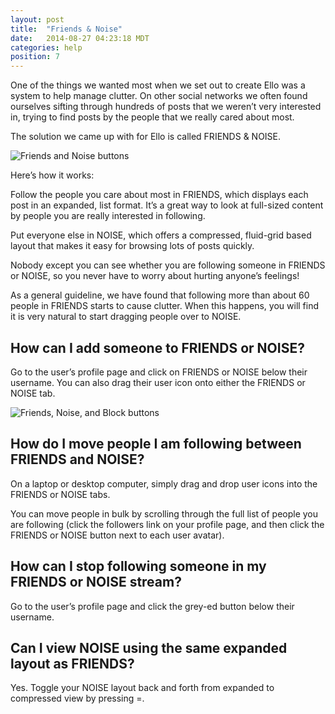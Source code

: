 ```yaml
---
layout: post
title:  "Friends & Noise"
date:   2014-08-27 04:23:18 MDT
categories: help
position: 7
---
```

One of the things we wanted most when we set out to create Ello was a system to help manage clutter. On other social networks we often found ourselves sifting through hundreds of posts that we weren’t very interested in, trying to find posts by the people that we really cared about most.

The solution we came up with for Ello is called FRIENDS & NOISE.

![Friends and Noise buttons](https://d324imu86q1bqn.cloudfront.net/uploads/asset/attachment/768805/ello-xhdpi-f43c55c9.jpg)

Here’s how it works:

Follow the people you care about most in FRIENDS, which displays each post in an expanded, list format. It’s a great way to look at full-sized content by people you are really interested in following.

Put everyone else in NOISE, which offers a compressed, fluid-grid based layout that makes it easy for browsing lots of posts quickly.

Nobody except you can see whether you are following someone in FRIENDS or NOISE, so you never have to worry about hurting anyone’s feelings!

As a general guideline, we have found that following more than about 60 people in FRIENDS starts to cause clutter. When this happens, you will find it is very natural to start dragging people over to NOISE.

## How can I add someone to FRIENDS or NOISE?

Go to the user’s profile page and click on FRIENDS or NOISE below their username. You can also drag their user icon onto either the FRIENDS or NOISE tab.

![Friends, Noise, and Block buttons](https://d324imu86q1bqn.cloudfront.net/uploads/asset/attachment/2193936/ello-xhdpi-754a0887.jpg)

## How do I move people I am following between FRIENDS and NOISE?

On a laptop or desktop computer, simply drag and drop user icons into the FRIENDS or NOISE tabs.

You can move people in bulk by scrolling through the full list of people you are following (click the followers link on your profile page, and then click the FRIENDS or NOISE button next to each user avatar).

## How can I stop following someone in my FRIENDS or NOISE stream?

Go to the user’s profile page and click the grey-ed button below their username.

## Can I view NOISE using the same expanded layout as FRIENDS?

Yes. Toggle your NOISE layout back and forth from expanded to compressed view by pressing =.
